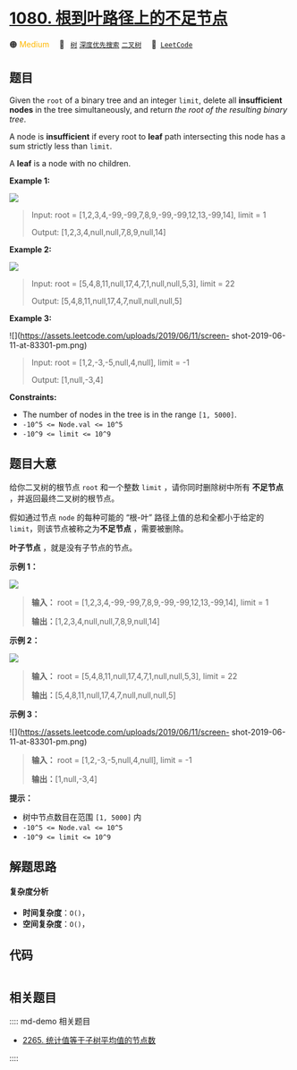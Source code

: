 # [1080. 根到叶路径上的不足节点](https://leetcode.com/problems/insufficient-nodes-in-root-to-leaf-paths)

🟠 <font color=#ffb800>Medium</font>&emsp; 🔖&ensp; [`树`](/leetcode/outline/tag/tree.md) [`深度优先搜索`](/leetcode/outline/tag/depth-first-search.md) [`二叉树`](/leetcode/outline/tag/binary-tree.md)&emsp; 🔗&ensp;[`LeetCode`](https://leetcode.com/problems/insufficient-nodes-in-root-to-leaf-paths)


## 题目

Given the `root` of a binary tree and an integer `limit`, delete all
**insufficient nodes** in the tree simultaneously, and return _the root of the
resulting binary tree_.

A node is **insufficient** if every root to **leaf** path intersecting this
node has a sum strictly less than `limit`.

A **leaf** is a node with no children.



**Example 1:**

![](https://assets.leetcode.com/uploads/2019/06/05/insufficient-11.png)

> Input: root = [1,2,3,4,-99,-99,7,8,9,-99,-99,12,13,-99,14], limit = 1
> 
> Output: [1,2,3,4,null,null,7,8,9,null,14]

**Example 2:**

![](https://assets.leetcode.com/uploads/2019/06/05/insufficient-3.png)

> Input: root = [5,4,8,11,null,17,4,7,1,null,null,5,3], limit = 22
> 
> Output: [5,4,8,11,null,17,4,7,null,null,null,5]

**Example 3:**

![](https://assets.leetcode.com/uploads/2019/06/11/screen-
shot-2019-06-11-at-83301-pm.png)

> Input: root = [1,2,-3,-5,null,4,null], limit = -1
> 
> Output: [1,null,-3,4]

**Constraints:**

  * The number of nodes in the tree is in the range `[1, 5000]`.
  * `-10^5 <= Node.val <= 10^5`
  * `-10^9 <= limit <= 10^9`


## 题目大意

给你二叉树的根节点 `root` 和一个整数 `limit` ，请你同时删除树中所有 **不足节点** ，并返回最终二叉树的根节点。

假如通过节点 `node` 的每种可能的 “根-叶” 路径上值的总和全都小于给定的 `limit`，则该节点被称之为**不足节点** ，需要被删除。

**叶子节点** ，就是没有子节点的节点。



**示例 1：**

![](https://assets.leetcode.com/uploads/2019/06/05/insufficient-11.png)

> 
> 
> 
> 
> 
> **输入：** root = [1,2,3,4,-99,-99,7,8,9,-99,-99,12,13,-99,14], limit = 1
> 
> **输出：**[1,2,3,4,null,null,7,8,9,null,14]
> 
> 

**示例 2：**

![](https://assets.leetcode.com/uploads/2019/06/05/insufficient-3.png)

> 
> 
> 
> 
> 
> **输入：** root = [5,4,8,11,null,17,4,7,1,null,null,5,3], limit = 22
> 
> **输出：**[5,4,8,11,null,17,4,7,null,null,null,5]
> 
> 

**示例 3：**

![](https://assets.leetcode.com/uploads/2019/06/11/screen-
shot-2019-06-11-at-83301-pm.png)

> 
> 
> 
> 
> 
> **输入：** root = [1,2,-3,-5,null,4,null], limit = -1
> 
> **输出：**[1,null,-3,4]
> 
> 



**提示：**

  * 树中节点数目在范围 `[1, 5000]` 内
  * `-10^5 <= Node.val <= 10^5`
  * `-10^9 <= limit <= 10^9`




## 解题思路

#### 复杂度分析

- **时间复杂度**：`O()`，
- **空间复杂度**：`O()`，

## 代码

```javascript

```

## 相关题目

:::: md-demo 相关题目
- [2265. 统计值等于子树平均值的节点数](https://leetcode.com/problems/count-nodes-equal-to-average-of-subtree)

::::

